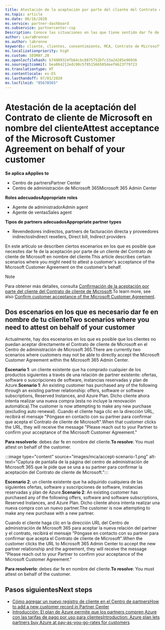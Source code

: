 ```yaml
---
title: Atestación de la aceptación por parte del cliente del Contrato de cliente de Microsoft
ms.topic: article
ms.date: 06/16/2020
ms.service: partner-dashboard
ms.subservice: partnercenter-csp
Description: Conoce las situaciones en las que tiene sentido dar fe de la aceptación del Contrato de cliente de Microsoft en nombre del cliente.
author: LauraBrenner
ms.author: labrenne
keywords: cliente, clientes, consentimiento, MCA, Contrato de Microsoft Cloud, Contrato de cliente de Microsoft, plantillas de contrato de cliente, atestación de la aceptación
ms.localizationpriority: high
ms.custom: SEOMAY.20
ms.openlocfilehash: b74989324fb64cbc8875752bfc33a24285e96936
ms.sourcegitcommit: bea864212edc90c5f851566505deef6623f79723
ms.translationtype: HT
ms.contentlocale: es-ES
ms.lasthandoff: 07/01/2020
ms.locfileid: "85678565"
---
```

# <a name="attest-acceptance-of-the-microsoft-customer-agreement-on-behalf-of-your-customer"></a><span data-ttu-id="2796b-104">Atestación de la aceptación del Contrato de cliente de Microsoft en nombre del cliente</span><span class="sxs-lookup"><span data-stu-id="2796b-104">Attest acceptance of the Microsoft Customer Agreement on behalf of your customer</span></span>

<span data-ttu-id="2796b-105">**Se aplica a**</span><span class="sxs-lookup"><span data-stu-id="2796b-105">**Applies to**</span></span>

- <span data-ttu-id="2796b-106">Centro de partners</span><span class="sxs-lookup"><span data-stu-id="2796b-106">Partner Center</span></span>
- <span data-ttu-id="2796b-107">Centro de administración de Microsoft 365</span><span class="sxs-lookup"><span data-stu-id="2796b-107">Microsoft 365 Admin Center</span></span>

<span data-ttu-id="2796b-108">**Roles adecuados**</span><span class="sxs-lookup"><span data-stu-id="2796b-108">**Appropriate roles**</span></span>

- <span data-ttu-id="2796b-109">Agente de administrador</span><span class="sxs-lookup"><span data-stu-id="2796b-109">Admin agent</span></span>
- <span data-ttu-id="2796b-110">Agente de ventas</span><span class="sxs-lookup"><span data-stu-id="2796b-110">Sales agent</span></span>

<span data-ttu-id="2796b-111">**Tipos de partners adecuados**</span><span class="sxs-lookup"><span data-stu-id="2796b-111">**Appropriate partner types**</span></span>

- <span data-ttu-id="2796b-112">Revendedores indirectos, partners de facturación directa y proveedores indirectos</span><span class="sxs-lookup"><span data-stu-id="2796b-112">Indirect resellers, Direct bill, Indirect providers</span></span>

<span data-ttu-id="2796b-113">En este artículo se describen ciertos escenarios en los que es posible que necesites dar fe de la aceptación por parte de un cliente del Contrato de cliente de Microsoft en nombre del cliente.</span><span class="sxs-lookup"><span data-stu-id="2796b-113">This article describes certain scenarios where you might need to attest a customer's acceptance of the Microsoft Customer Agreement on the customer's behalf.</span></span>

>[!NOTE]
><span data-ttu-id="2796b-114">Para obtener más detalles, consulta [Confirmación de la aceptación por parte del cliente del Contrato de cliente de Microsoft](confirm-customer-agreement.md).</span><span class="sxs-lookup"><span data-stu-id="2796b-114">To learn more, see also [Confirm customer acceptance of the Microsoft Customer Agreement](confirm-customer-agreement.md).</span></span>

## <a name="two-scenarios-where-you-need-to-attest-on-behalf-of-your-customer"></a><span data-ttu-id="2796b-115">Dos escenarios en los que es necesario dar fe en nombre de tu cliente</span><span class="sxs-lookup"><span data-stu-id="2796b-115">Two scenarios where you need to attest on behalf of your customer</span></span>

<span data-ttu-id="2796b-116">Actualmente, hay dos escenarios en los que es posible que los clientes no puedan aceptar directamente el Contrato de cliente de Microsoft en el Centro de administración de Microsoft 365.</span><span class="sxs-lookup"><span data-stu-id="2796b-116">There are currently two scenarios where customers may not be able to directly accept the Microsoft Customer Agreement within the Microsoft 365 Admin Center.</span></span>

<span data-ttu-id="2796b-117">**Escenario 1**: un cliente existente que ha comprado cualquier de los productos siguientes a través de una relación de partner existente: ofertas, software o suscripciones de software, instancias reservadas y plan de Azure.</span><span class="sxs-lookup"><span data-stu-id="2796b-117">**Scenario 1**: An existing customer has purchased any of the following through an existing partner relationship: offers, software or software subscriptions, Reserved Instances, and Azure Plan.</span></span> <span data-ttu-id="2796b-118">Dicho cliente ahora intenta realizar una nueva compra (esta no incluye la renovación automática).</span><span class="sxs-lookup"><span data-stu-id="2796b-118">The customer is now attempting to make any new purchase (excluding auto renewal).</span></span> <span data-ttu-id="2796b-119">Cuando el cliente haga clic en la dirección URL, recibirá el mensaje "Póngase en contacto con su partner para confirmar que acepta el Contrato de cliente de Microsoft".</span><span class="sxs-lookup"><span data-stu-id="2796b-119">When that customer clicks the URL, they will receive the message "Please reach out to your Partner to confirm your acceptance of the Microsoft Customer Agreement."</span></span>  

<span data-ttu-id="2796b-120">**Para resolverlo**: debes dar fe en nombre del cliente.</span><span class="sxs-lookup"><span data-stu-id="2796b-120">**To resolve**: You must attest on behalf of the customer.</span></span>

:::image type="content" source="images/mca/accept-scenario-1.png" alt-text="Captura de pantalla de la página del centro de administración de Microsoft 365 que le pide que se una a su partner para confirmar la aceptación del Contrato de cliente de Microsoft.":::

<span data-ttu-id="2796b-122">**Escenario 2**: un cliente existente que ha adquirido cualquiera de las siguientes ofertas, software y suscripciones de software, instancias reservadas y plan de Azure.</span><span class="sxs-lookup"><span data-stu-id="2796b-122">**Scenario 2**: An existing customer has purchased any of the following offers, software and software subscriptions, Reserved Instances, and Azure Plan.</span></span> <span data-ttu-id="2796b-123">Dicho cliente ahora intenta realizar una nueva compra con un nuevo partner.</span><span class="sxs-lookup"><span data-stu-id="2796b-123">The customer is now attempting to make any new purchase with a new partner.</span></span>

<span data-ttu-id="2796b-124">Cuando el cliente haga clic en la dirección URL del Centro de administración de Microsoft 365 para aceptar la nueva relación del partner y el contrato, recibirá el mensaje "Póngase en contacto con su partner para confirmar que acepta el Contrato de cliente de Microsoft".</span><span class="sxs-lookup"><span data-stu-id="2796b-124">When the customer clicks the URL to Microsoft 365 Admin Center to accept the new partner relationship and the agreement, they will receive the message "Please reach out to your Partner to confirm your acceptance of the Microsoft Customer Agreement."</span></span>  

<span data-ttu-id="2796b-125">**Para resolverlo**: debes dar fe en nombre del cliente.</span><span class="sxs-lookup"><span data-stu-id="2796b-125">**To resolve**: You must attest on behalf of the customer.</span></span>  

## <a name="next-steps"></a><span data-ttu-id="2796b-126">Pasos siguientes</span><span class="sxs-lookup"><span data-stu-id="2796b-126">Next steps</span></span>

- [<span data-ttu-id="2796b-127">Cómo agregar un nuevo registro de cliente en el Centro de partners</span><span class="sxs-lookup"><span data-stu-id="2796b-127">How to add a new customer record in Partner Center</span></span>](add-a-new-customer.md)
- [<span data-ttu-id="2796b-128">Introducción: El plan de Azure permite que los partners compren Azure con las tarifas de pago por uso para clientes</span><span class="sxs-lookup"><span data-stu-id="2796b-128">Introduction: Azure plan lets partners buy Azure at pay-as-you-go-rates for customers</span></span>](azure-plan-lp.md)
